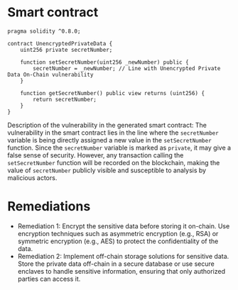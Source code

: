 # Smart contract

```solidity
pragma solidity ^0.8.0;

contract UnencryptedPrivateData {
    uint256 private secretNumber;

    function setSecretNumber(uint256 _newNumber) public {
        secretNumber = _newNumber; // Line with Unencrypted Private Data On-Chain vulnerability
    }

    function getSecretNumber() public view returns (uint256) {
        return secretNumber;
    }
}
```

Description of the vulnerability in the generated smart contract:
The vulnerability in the smart contract lies in the line where the `secretNumber` variable is being directly assigned a new value in the `setSecretNumber` function. Since the `secretNumber` variable is marked as `private`, it may give a false sense of security. However, any transaction calling the `setSecretNumber` function will be recorded on the blockchain, making the value of `secretNumber` publicly visible and susceptible to analysis by malicious actors.

# Remediations

- Remediation 1: Encrypt the sensitive data before storing it on-chain. Use encryption techniques such as asymmetric encryption (e.g., RSA) or symmetric encryption (e.g., AES) to protect the confidentiality of the data.
- Remediation 2: Implement off-chain storage solutions for sensitive data. Store the private data off-chain in a secure database or use secure enclaves to handle sensitive information, ensuring that only authorized parties can access it.